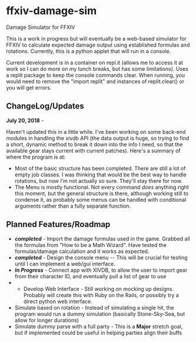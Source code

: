 # ffxiv-damage-sim
Damage Simulator for FFXIV

This is a work in progress but will eventually be a web-based simulator for FFXIV to calculate expected damage output using established formulas and rotations. Currently, this is a python applet that will run in a console.

Current development is in a container on repl.it (allows me to access it at work so I can do more on my lunch breaks, but has some limitations). Uses a replit package to keep the console commands clear. When running, you would need to remove the "import replit" and instances of replit.clear() or you will get errors.

## ChangeLog/Updates

**July 20, 2018** -   

Haven't updated this in a little while. I've been working on some back-end modules in handling the xivdb API (the data output is huge, so trying to find a short, dynamic method to break it down into the info I need, so that the available gear stays current with current patches). Here's a summary of where the program is at:
* Most of the basic structure has been completed. There are still a lot of empty job classes. I was thinking that would be the best way to handle rotations, but now I'm not actually so sure. They'll stay there for now.
* The Menu is mostly functional. Not every command *does* anything right this moment, but the general structure is there, although working still to condense it, as probably some menus can be handled with conditional arguments rather than a fully separate function.

## Planned Features/Roadmap

* __*completed*__ - Import the damage formulas used in the game. Grabbed all the formulas from "How to be a Math Wizard". Have tested the formulas/damage calculation and it works as expected.
* __*completed*__ - Design the console menu -- This will be crucial for testing until I can implement a web/gui interface.
* __*In Progress*__ - Connect app with XIVDB, to allow the user to import gear from their character ID, and eventually pull a list of gear to use
* - Develop Web Interface - Still working on mocking up designs. Probably will create this with Ruby on the Rails, or possibly try a direct python web interface.
* Simulate based on rotation - Instead of simulating a single hit, the program would run a dummy simulation (basically Stone-Sky-Sea, but allow for longer durations)
* Simulate dummy parse with a full party - This is a **Major** stretch goal, but if implemented could be useful in helping parties align their buffs
